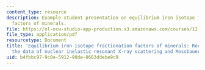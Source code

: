 ```yaml
---
content_type: resource
description: Example student presentation on equilibrium iron isotope fractionation
  factors of minerals.
file: https://ol-ocw-studio-app-production.s3.amazonaws.com/courses/12-491-non-conventional-light-stable-isotope-geochemistry-spring-2012/b4fbbc979c0e591290de8663ddebe9c9_MIT12_491S12_EquilibriIron.pdf
file_type: application/pdf
resourcetype: Document
title: 'Equilibrium iron isotope fractionation factors of minerals: Reevaluation from
  the data of nuclear inelastic resonant X-ray scattering and Mossbauer spectroscopy.'
uid: b4fbbc97-9c0e-5912-90de-8663ddebe9c9
---
```

